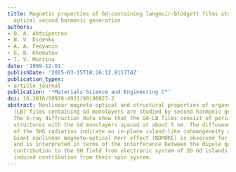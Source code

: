 ```yaml
---
title: Magnetic properties of Gd-containing langmuir-blodgett films studied by magneto-induced
  optical second harmonic generation
authors:
- O. A. Aktsipetrov
- N. V. Didenko
- A. A. Fedyanin
- G. B. Khomutov
- T. V. Murzina
date: '1999-12-01'
publishDate: '2025-03-15T18:26:12.811774Z'
publication_types:
- article-journal
publication: '*Materials Science and Engineering C*'
doi: 10.1016/S0928-4931(99)00027-2
abstract: Nonlinear magneto-optical and structural properties of organo-metallic Langmuir-Blodgett
  (LB) films containing Gd monolayers are studied by second harmonic generation (SHG).
  The X-ray diffraction data show that the Gd-LB films consist of periodic layered
  structures with the Gd monolayers spaced at about 5 nm. The diffuseness and depolarization
  of the SHG radiation indicate an in-plane island-like inhomogeneity of 2D Gd-layers.
  Giant nonlinear magneto-optical Kerr effect (NOMOKE) is observed for these films
  and is interpreted in terms of the interference between the dipole quadratic nonmagnetic
  contribution to the SH field from electronic system of 2D Gd islands, and magnetization
  induced contribution from their spin system.
---
```

